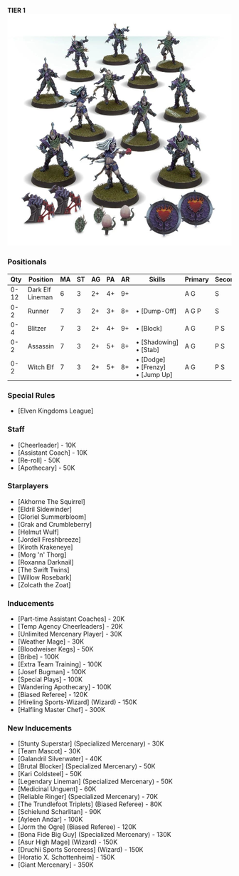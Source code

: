 ﻿**TIER 1**
![](../media/teams/NaggarothNightwings01.jpg)

### Positionals

| Qty  | Position         | MA | ST | AG | PA  | AR | Skills                                | Primary | Secondary | Cost |
| ---- | ---------------- | - | - | -- | -- | -- | ------------------------------------- | ------- | --------- | ---- |
| 0-12 | Dark Elf Lineman | 6 | 3 | 2+ | 4+ | 9+ |                                       | A G    | S         | 70K  |
| 0-2  | Runner           | 7 | 3 | 2+ | 3+ | 8+ | • [Dump-Off]                            | A G P   | S         | 80K  |
| 0-4  | Blitzer          | 7 | 3 | 2+ | 4+ | 9+ | • [Block]                               | A G    | P S      | 100K |
| 0-2  | Assassin         | 7 | 3 | 2+ | 5+ | 8+ | • [Shadowing]<br /> • [Stab]              | A G     | P S      | 85K  |
| 0-2  | Witch Elf        | 7 | 3 | 2+ | 5+ | 8+ | • [Dodge]<br /> • [Frenzy] <br /> • [Jump Up] | A G     | P S       | 110K |

### Special Rules

* [Elven Kingdoms League]

### Staff

* [Cheerleader] - 10K
* [Assistant Coach] - 10K
* [Re-roll] - 50K
* [Apothecary]  - 50K

### Starplayers

* [Akhorne The Squirrel]
* [Eldril Sidewinder]
* [Gloriel Summerbloom]
* [Grak and Crumbleberry]
* [Helmut Wulf]
* [Jordell Freshbreeze]
* [Kiroth Krakeneye]
* [Morg 'n' Thorg]
* [Roxanna Darknail]
* [The Swift Twins]
* [Willow Rosebark]
* [Zolcath the Zoat]

### Inducements

* [Part-time Assistant Coaches] - 20K
* [Temp Agency Cheerleaders] - 20K
* [Unlimited Mercenary Player] - 30K
* [Weather Mage] - 30K
* [Bloodweiser Kegs] - 50K
* [Bribe] - 100K
* [Extra Team Training] - 100K
* [Josef Bugman] - 100K
* [Special Plays] - 100K
* [Wandering Apothecary] - 100K
* [Biased Referee] - 120K
* [Hireling Sports-Wizard] (Wizard) - 150K
* [Halfling Master Chef] - 300K

### New Inducements

* [Stunty Superstar] (Specialized Mercenary) - 30K
* [Team Mascot] - 30K
* [Galandril Silverwater] - 40K
* [Brutal Blocker] (Specialized Mercenary) - 50K
* [Kari Coldsteel] - 50K
* [Legendary Lineman] (Specialized Mercenary) - 50K
* [Medicinal Unguent] - 60K
* [Reliable Ringer] (Specialized Mercenary) - 70K
* [The Trundlefoot Triplets] (Biased Referee) - 80K
* [Schielund Scharlitan] - 90K
* [Ayleen Andar] - 100K
* [Jorm the Ogre] (Biased Referee) - 120K
* [Bona Fide Big Guy] (Specialized Mercenary) - 130K
* [Asur High Mage] (Wizard) - 150K
* [Druchii Sports Sorceress] (Wizard) - 150K
* [Horatio X. Schottenheim] - 150K
* [Giant Mercenary] - 350K
